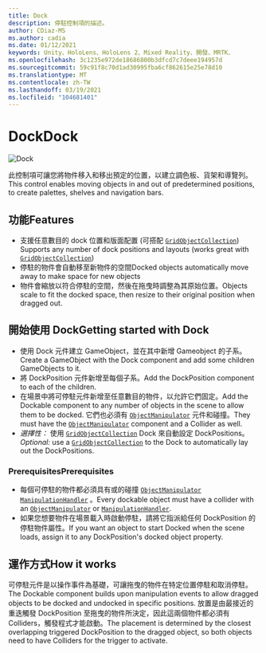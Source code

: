 ```yaml
---
title: Dock
description: 停駐控制項的描述。
author: CDiaz-MS
ms.author: cadia
ms.date: 01/12/2021
keywords: Unity、HoloLens、HoloLens 2、Mixed Reality、開發、MRTK、
ms.openlocfilehash: 3c1235e972de18686800b3dfcd7c7deee194957d
ms.sourcegitcommit: 59c91f8c70d1ad30995fba6cf862615e25e78d10
ms.translationtype: MT
ms.contentlocale: zh-TW
ms.lasthandoff: 03/19/2021
ms.locfileid: "104681401"
---
```

# <a name="dock"></a><span data-ttu-id="80600-104">Dock</span><span class="sxs-lookup"><span data-stu-id="80600-104">Dock</span></span>

![Dock](../../Images/Dock/MRTK_UX_Dock_Main.png)

<span data-ttu-id="80600-106">此控制項可讓您將物件移入和移出預定的位置，以建立調色板、貨架和導覽列。</span><span class="sxs-lookup"><span data-stu-id="80600-106">This control enables moving objects in and out of predetermined positions, to create palettes, shelves and navigation bars.</span></span>

## <a name="features"></a><span data-ttu-id="80600-107">功能</span><span class="sxs-lookup"><span data-stu-id="80600-107">Features</span></span>

- <span data-ttu-id="80600-108">支援任意數目的 dock 位置和版面配置 (可搭配 [`GridObjectCollection`](xref:Microsoft.MixedReality.Toolkit.Utilities.GridObjectCollection)) </span><span class="sxs-lookup"><span data-stu-id="80600-108">Supports any number of dock positions and layouts (works great with [`GridObjectCollection`](xref:Microsoft.MixedReality.Toolkit.Utilities.GridObjectCollection))</span></span>
- <span data-ttu-id="80600-109">停駐的物件會自動移至新物件的空間</span><span class="sxs-lookup"><span data-stu-id="80600-109">Docked objects automatically move away to make space for new objects</span></span>
- <span data-ttu-id="80600-110">物件會縮放以符合停駐的空間，然後在拖曳時調整為其原始位置。</span><span class="sxs-lookup"><span data-stu-id="80600-110">Objects scale to fit the docked space, then resize to their original position when dragged out.</span></span>

## <a name="getting-started-with-dock"></a><span data-ttu-id="80600-111">開始使用 Dock</span><span class="sxs-lookup"><span data-stu-id="80600-111">Getting started with Dock</span></span>

- <span data-ttu-id="80600-112">使用 Dock 元件建立 GameObject，並在其中新增 Gameobject 的子系。</span><span class="sxs-lookup"><span data-stu-id="80600-112">Create a GameObject with the Dock component and add some children GameObjects to it.</span></span>
- <span data-ttu-id="80600-113">將 DockPosition 元件新增至每個子系。</span><span class="sxs-lookup"><span data-stu-id="80600-113">Add the DockPosition component to each of the children.</span></span>
- <span data-ttu-id="80600-114">在場景中將可停駐元件新增至任意數目的物件，以允許它們固定。</span><span class="sxs-lookup"><span data-stu-id="80600-114">Add the Dockable component to any number of objects in the scene to allow them to be docked.</span></span> <span data-ttu-id="80600-115">它們也必須有 [`ObjectManipulator`](xref:Microsoft.MixedReality.Toolkit.UI.ObjectManipulator) 元件和碰撞。</span><span class="sxs-lookup"><span data-stu-id="80600-115">They must have the [`ObjectManipulator`](xref:Microsoft.MixedReality.Toolkit.UI.ObjectManipulator) component and a Collider as well.</span></span>
- <span data-ttu-id="80600-116">*選擇性：* 使用 [`GridObjectCollection`](xref:Microsoft.MixedReality.Toolkit.Utilities.GridObjectCollection) Dock 來自動設定 DockPositions。</span><span class="sxs-lookup"><span data-stu-id="80600-116">*Optional:* use a [`GridObjectCollection`](xref:Microsoft.MixedReality.Toolkit.Utilities.GridObjectCollection) to the Dock to automatically lay out the DockPositions.</span></span>

### <a name="prerequisites"></a><span data-ttu-id="80600-117">Prerequisites</span><span class="sxs-lookup"><span data-stu-id="80600-117">Prerequisites</span></span>

- <span data-ttu-id="80600-118">每個可停駐的物件都必須具有或的碰撞 [`ObjectManipulator`](xref:Microsoft.MixedReality.Toolkit.UI.ObjectManipulator) [`ManipulationHandler`](xref:Microsoft.MixedReality.Toolkit.UI.ManipulationHandler) 。</span><span class="sxs-lookup"><span data-stu-id="80600-118">Every dockable object must have a collider with an [`ObjectManipulator`](xref:Microsoft.MixedReality.Toolkit.UI.ObjectManipulator) or [`ManipulationHandler`](xref:Microsoft.MixedReality.Toolkit.UI.ManipulationHandler).</span></span>
- <span data-ttu-id="80600-119">如果您想要物件在場景載入時啟動停駐，請將它指派給任何 DockPosition 的停駐物件屬性。</span><span class="sxs-lookup"><span data-stu-id="80600-119">If you want an object to start Docked when the scene loads, assign it to any DockPosition's docked object property.</span></span>

## <a name="how-it-works"></a><span data-ttu-id="80600-120">運作方式</span><span class="sxs-lookup"><span data-stu-id="80600-120">How it works</span></span>

<span data-ttu-id="80600-121">可停駐元件是以操作事件為基礎，可讓拖曳的物件在特定位置停駐和取消停駐。</span><span class="sxs-lookup"><span data-stu-id="80600-121">The Dockable component builds upon manipulation events to allow dragged objects to be docked and undocked in specific positions.</span></span> <span data-ttu-id="80600-122">放置是由最接近的重迭觸發 DockPosition 至拖曳的物件所決定，因此這兩個物件都必須有 Colliders，觸發程式才能啟動。</span><span class="sxs-lookup"><span data-stu-id="80600-122">The placement is determined by the closest overlapping triggered DockPosition to the dragged object, so both objects need to have Colliders for the trigger to activate.</span></span>
